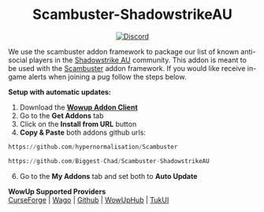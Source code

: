 <div align="center">

# Scambuster-ShadowstrikeAU

[![Discord](https://img.shields.io/discord/1182247416477523969?style=for-the-badge&logo=discord&logoColor=white&label=discord&color=%23818dff)](https://discord.gg/8m9ZzvwZKk)

</div>

We use the scambuster addon framework to package our list of known anti-social players in the [Shadowstrike AU]((https://discord.gg/8m9ZzvwZKk)) community. This addon is meant to be used with the [Scambuster](https://github.com/hypernormalisation/Scambuster) addon framework. If you would like receive in-game alerts when joining a pug follow the steps below.

**Setup with automatic updates:**
1. Download the **[Wowup Addon Client](https://wowup.io/)** 
2. Go to the **Get Addons** tab
3. Click on the **Install from URL** button
4. **Copy & Paste** both addons github urls:
```python
https://github.com/hypernormalisation/Scambuster
```
```python
https://github.com/Biggest-Chad/Scambuster-ShadowstrikeAU
```
6. Go to the **My Addons** tab and set both to **Auto Update**


**WowUp Supported Providers**\
[CurseForge](https://www.curseforge.com/wow) | [Wago](https://addons.wago.io/) | [Github](https://github.com/) | [WowUpHub](https://wowup.io/addons) | [TukUI](https://tukui.org) 
